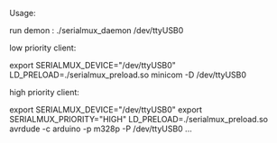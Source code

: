 Usage:

run demon :
./serialmux_daemon /dev/ttyUSB0

low priority client:

export SERIALMUX_DEVICE="/dev/ttyUSB0"
LD_PRELOAD=./serialmux_preload.so minicom -D /dev/ttyUSB0


high priority client:

export SERIALMUX_DEVICE="/dev/ttyUSB0"
export SERIALMUX_PRIORITY="HIGH"
LD_PRELOAD=./serialmux_preload.so avrdude -c arduino -p m328p -P /dev/ttyUSB0 ...

